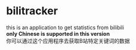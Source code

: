 # bilitracker
this is an application to get statistics from bilibili<br>
<b>only Chinese is supported in this version</b><br>
你可以通过这个应用程序去获取B站特定关键词的数据
